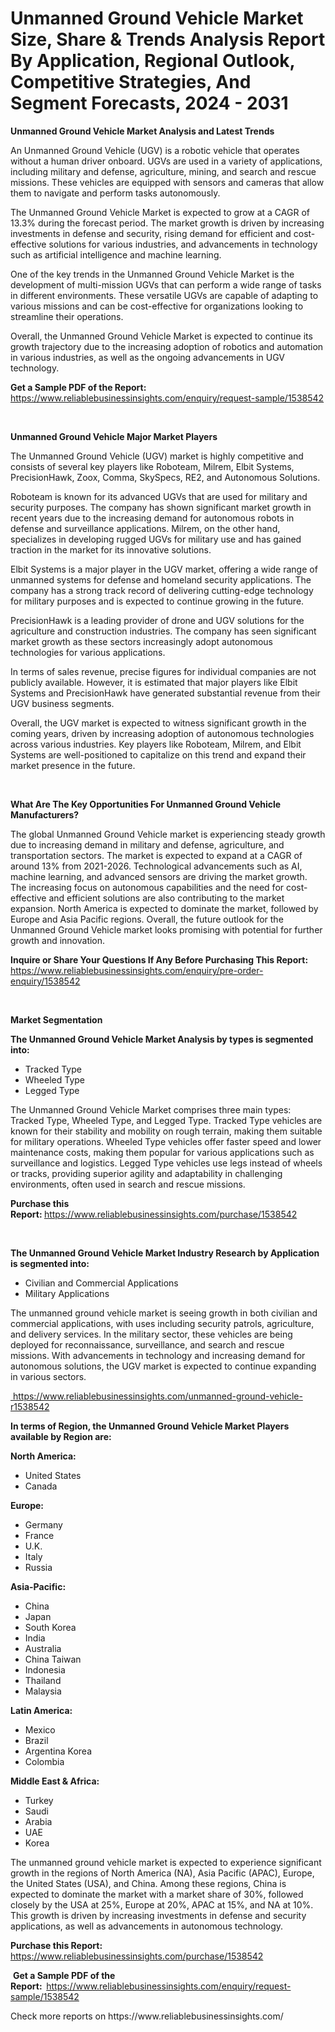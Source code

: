 <p><h1>Unmanned Ground Vehicle Market Size, Share & Trends Analysis Report By Application, Regional Outlook, Competitive Strategies, And Segment Forecasts, 2024 - 2031</h1></p><p><strong>Unmanned Ground Vehicle Market Analysis and Latest Trends</strong></p>
<p><p>An Unmanned Ground Vehicle (UGV) is a robotic vehicle that operates without a human driver onboard. UGVs are used in a variety of applications, including military and defense, agriculture, mining, and search and rescue missions. These vehicles are equipped with sensors and cameras that allow them to navigate and perform tasks autonomously.</p><p>The Unmanned Ground Vehicle Market is expected to grow at a CAGR of 13.3% during the forecast period. The market growth is driven by increasing investments in defense and security, rising demand for efficient and cost-effective solutions for various industries, and advancements in technology such as artificial intelligence and machine learning.</p><p>One of the key trends in the Unmanned Ground Vehicle Market is the development of multi-mission UGVs that can perform a wide range of tasks in different environments. These versatile UGVs are capable of adapting to various missions and can be cost-effective for organizations looking to streamline their operations.</p><p>Overall, the Unmanned Ground Vehicle Market is expected to continue its growth trajectory due to the increasing adoption of robotics and automation in various industries, as well as the ongoing advancements in UGV technology.</p></p>
<p><strong>Get a Sample PDF of the Report:&nbsp;</strong> <a href="https://www.reliablebusinessinsights.com/enquiry/request-sample/1538542">https://www.reliablebusinessinsights.com/enquiry/request-sample/1538542</a></p>
<p>&nbsp;</p>
<p><strong>Unmanned Ground Vehicle Major Market Players</strong></p>
<p><p>The Unmanned Ground Vehicle (UGV) market is highly competitive and consists of several key players like Roboteam, Milrem, Elbit Systems, PrecisionHawk, Zoox, Comma, SkySpecs, RE2, and Autonomous Solutions. </p><p>Roboteam is known for its advanced UGVs that are used for military and security purposes. The company has shown significant market growth in recent years due to the increasing demand for autonomous robots in defense and surveillance applications. Milrem, on the other hand, specializes in developing rugged UGVs for military use and has gained traction in the market for its innovative solutions.</p><p>Elbit Systems is a major player in the UGV market, offering a wide range of unmanned systems for defense and homeland security applications. The company has a strong track record of delivering cutting-edge technology for military purposes and is expected to continue growing in the future.</p><p>PrecisionHawk is a leading provider of drone and UGV solutions for the agriculture and construction industries. The company has seen significant market growth as these sectors increasingly adopt autonomous technologies for various applications.</p><p>In terms of sales revenue, precise figures for individual companies are not publicly available. However, it is estimated that major players like Elbit Systems and PrecisionHawk have generated substantial revenue from their UGV business segments.</p><p>Overall, the UGV market is expected to witness significant growth in the coming years, driven by increasing adoption of autonomous technologies across various industries. Key players like Roboteam, Milrem, and Elbit Systems are well-positioned to capitalize on this trend and expand their market presence in the future.</p></p>
<p>&nbsp;</p>
<p><strong>What Are The Key Opportunities For Unmanned Ground Vehicle Manufacturers?</strong></p>
<p><p>The global Unmanned Ground Vehicle market is experiencing steady growth due to increasing demand in military and defense, agriculture, and transportation sectors. The market is expected to expand at a CAGR of around 13% from 2021-2026. Technological advancements such as AI, machine learning, and advanced sensors are driving the market growth. The increasing focus on autonomous capabilities and the need for cost-effective and efficient solutions are also contributing to the market expansion. North America is expected to dominate the market, followed by Europe and Asia Pacific regions. Overall, the future outlook for the Unmanned Ground Vehicle market looks promising with potential for further growth and innovation.</p></p>
<p><strong>Inquire or Share Your Questions If Any Before Purchasing This Report:</strong> <a href="https://www.reliablebusinessinsights.com/enquiry/pre-order-enquiry/1538542">https://www.reliablebusinessinsights.com/enquiry/pre-order-enquiry/1538542</a></p>
<p>&nbsp;</p>
<p><strong>Market Segmentation</strong></p>
<p><strong>The Unmanned Ground Vehicle Market Analysis by types is segmented into:</strong></p>
<p><ul><li>Tracked Type</li><li>Wheeled Type</li><li>Legged Type</li></ul></p>
<p><p>The Unmanned Ground Vehicle Market comprises three main types: Tracked Type, Wheeled Type, and Legged Type. Tracked Type vehicles are known for their stability and mobility on rough terrain, making them suitable for military operations. Wheeled Type vehicles offer faster speed and lower maintenance costs, making them popular for various applications such as surveillance and logistics. Legged Type vehicles use legs instead of wheels or tracks, providing superior agility and adaptability in challenging environments, often used in search and rescue missions.</p></p>
<p><strong>Purchase this Report:&nbsp;</strong><a href="https://www.reliablebusinessinsights.com/purchase/1538542">https://www.reliablebusinessinsights.com/purchase/1538542</a></p>
<p>&nbsp;</p>
<p><strong>The Unmanned Ground Vehicle Market Industry Research by Application is segmented into:</strong></p>
<p><ul><li>Civilian and Commercial Applications</li><li>Military Applications</li></ul></p>
<p><p>The unmanned ground vehicle market is seeing growth in both civilian and commercial applications, with uses including security patrols, agriculture, and delivery services. In the military sector, these vehicles are being deployed for reconnaissance, surveillance, and search and rescue missions. With advancements in technology and increasing demand for autonomous solutions, the UGV market is expected to continue expanding in various sectors.</p></p>
<p><a href="https://www.reliablebusinessinsights.com/unmanned-ground-vehicle-r1538542">&nbsp;https://www.reliablebusinessinsights.com/unmanned-ground-vehicle-r1538542</a></p>
<p><strong>In terms of Region, the Unmanned Ground Vehicle Market Players available by Region are:</strong></p>
<p>
    <p> <strong> North America: </strong>
        <ul>
            <li>United States</li>
            <li>Canada</li>
        </ul>
        </p> 
    <p> <strong> Europe: </strong>
        <ul>
            <li>Germany</li>
            <li>France</li>
            <li>U.K.</li>
            <li>Italy</li>
            <li>Russia</li>
        </ul>
        </p> 
    <p> <strong> Asia-Pacific: </strong>
        <ul>
            <li>China</li>
            <li>Japan</li>
            <li>South Korea</li>
            <li>India</li>
            <li>Australia</li>
            <li>China Taiwan</li>
            <li>Indonesia</li>
            <li>Thailand</li>
            <li>Malaysia</li>
        </ul>
        </p> 
    <p> <strong> Latin America: </strong>
        <ul>
            <li>Mexico</li>
            <li>Brazil</li>
            <li>Argentina Korea</li>
            <li>Colombia</li>
        </ul>
        </p> 
    <p> <strong> Middle East & Africa: </strong>
        <ul>
            <li>Turkey</li>
            <li>Saudi</li>
            <li>Arabia</li>
            <li>UAE</li>
            <li>Korea</li>
        </ul>
    </p>
    </p>
<p><p>The unmanned ground vehicle market is expected to experience significant growth in the regions of North America (NA), Asia Pacific (APAC), Europe, the United States (USA), and China. Among these regions, China is expected to dominate the market with a market share of 30%, followed closely by the USA at 25%, Europe at 20%, APAC at 15%, and NA at 10%. This growth is driven by increasing investments in defense and security applications, as well as advancements in autonomous technology.</p></p>
<p><strong>Purchase this Report: </strong><a href="https://www.reliablebusinessinsights.com/purchase/1538542">https://www.reliablebusinessinsights.com/purchase/1538542</a></p>
<p>&nbsp;<strong>Get a Sample PDF of the Report:&nbsp;&nbsp;</strong><a href="https://www.reliablebusinessinsights.com/enquiry/request-sample/1538542">https://www.reliablebusinessinsights.com/enquiry/request-sample/1538542</a></p>
<p><strong></strong></p>
<p>Check more reports on https://www.reliablebusinessinsights.com/</p>